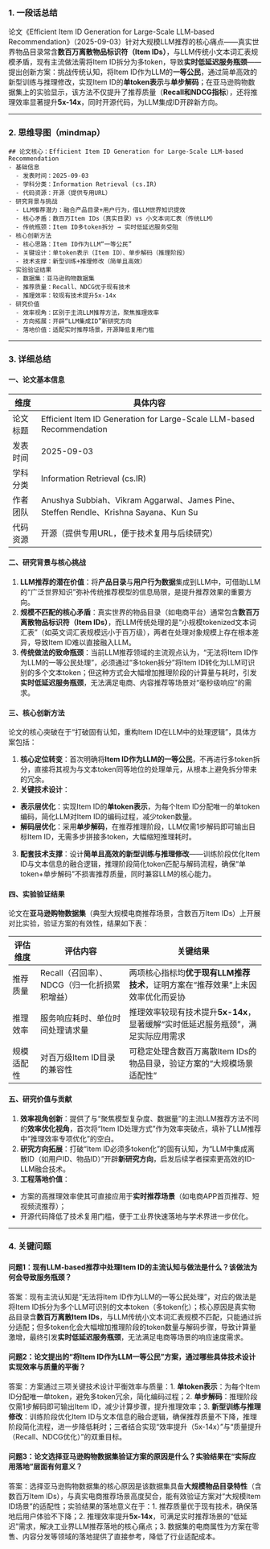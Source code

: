 ### 1. 一段话总结
论文《Efficient Item ID Generation for Large-Scale LLM-based Recommendation》（2025-09-03）针对大规模LLM推荐的核心痛点——真实世界物品目录常含**数百万离散物品标识符（Item IDs）**，与LLM传统小文本词汇表规模矛盾，现有主流做法需将Item ID拆分为多token，导致**实时低延迟服务瓶颈**——提出创新方案：挑战传统认知，将Item ID作为LLM的**一等公民**，通过简单高效的新型训练与推理修改，实现Item ID的**单token表示**与**单步解码**；在亚马逊购物数据集上的实验显示，该方法不仅提升了推荐质量（**Recall和NDCG指标**），还将推理效率显著提升**5x-14x**，同时开源代码，为LLM集成ID开辟新方向。


---


### 2. 思维导图（mindmap）
```mindmap
## 论文核心：Efficient Item ID Generation for Large-Scale LLM-based Recommendation
- 基础信息
  - 发表时间：2025-09-03
  - 学科分类：Information Retrieval (cs.IR)
  - 代码资源：开源（提供专用URL）
- 研究背景与挑战
  - LLM推荐潜力：融合产品目录+用户行为，借LLM世界知识提效
  - 核心矛盾：数百万Item IDs（真实目录）vs 小文本词汇表（传统LLM）
  - 传统瓶颈：Item ID多token拆分 → 实时低延迟服务受阻
- 核心创新方法
  - 核心思路：Item ID作为LLM“一等公民”
  - 关键设计：单token表示（Item ID）、单步解码（推理阶段）
  - 技术支撑：新型训练+推理修改（简单且高效）
- 实验验证结果
  - 数据集：亚马逊购物数据集
  - 推荐质量：Recall、NDCG优于现有技术
  - 推理效率：较现有技术提升5x-14x
- 研究价值
  - 效率视角：区别于主流LLM推荐方法，聚焦推理效率
  - 方向拓展：开辟“LLM集成ID”新研究方向
  - 落地价值：适配实时推荐场景，开源降低复用门槛
```


---


### 3. 详细总结
#### 一、论文基本信息
| 维度         | 具体内容                                                                 |
|--------------|--------------------------------------------------------------------------|
| 论文标题     | Efficient Item ID Generation for Large-Scale LLM-based Recommendation    |
| 发表时间     | 2025-09-03                                                               |
| 学科分类     | Information Retrieval (cs.IR)                                            |
| 作者团队     | Anushya Subbiah、Vikram Aggarwal、James Pine、Steffen Rendle、Krishna Sayana、Kun Su |
| 代码资源     | 开源（提供专用URL，便于技术复用与后续研究）                              |


#### 二、研究背景与核心挑战
1. **LLM推荐的潜在价值**：将**产品目录**与**用户行为数据**集成到LLM中，可借助LLM的“广泛世界知识”弥补传统推荐模型的信息局限，是提升推荐效果的重要方向。
2. **规模不匹配的核心矛盾**：真实世界的物品目录（如电商平台）通常包含**数百万离散物品标识符（Item IDs）**，而LLM传统处理的是“小规模tokenized文本词汇表”（如英文词汇表规模远小于百万级），两者在处理对象规模上存在根本差异，导致Item ID难以直接融入LLM。
3. **传统做法的致命瓶颈**：当前LLM推荐领域的主流观点认为，“无法将Item ID作为LLM的一等公民处理”，必须通过“多token拆分”将Item ID转化为LLM可识别的多个文本token；但这种方式会大幅增加推理阶段的计算量与耗时，引发**实时低延迟服务瓶颈**，无法满足电商、内容推荐等场景对“毫秒级响应”的需求。


#### 三、核心创新方法
论文的核心突破在于“打破固有认知，重构Item ID在LLM中的处理逻辑”，具体方案包括：
1. **核心定位转变**：首次明确将**Item ID作为LLM的一等公民**，不再进行多token拆分，直接将其视为与文本token同等地位的处理单元，从根本上避免拆分带来的冗余。
2. **关键技术设计**：
  - **表示层优化**：实现Item ID的**单token表示**，为每个Item ID分配唯一的单token编码，简化LLM对Item ID的编码过程，减少token数量。
  - **解码层优化**：采用**单步解码**，在推荐推理阶段，LLM仅需1步解码即可输出目标Item ID，无需多步拼接多token，大幅缩短推理耗时。
3. **配套技术支撑**：设计**简单且高效的新型训练与推理修改**——训练阶段优化Item ID与文本信息的融合逻辑，推理阶段简化token匹配与解码流程，确保“单token+单步解码”不损害推荐质量，同时兼容LLM的核心能力。


#### 四、实验验证结果
论文在**亚马逊购物数据集**（典型大规模电商推荐场景，含数百万Item IDs）上开展对比实验，验证方案的有效性，结果如下表：

| 评估维度     | 评估内容                  | 关键结果                                                                 |
|--------------|---------------------------|--------------------------------------------------------------------------|
| 推荐质量     | Recall（召回率）、NDCG（归一化折损累积增益） | 两项核心指标均**优于现有LLM推荐技术**，证明方案在“推荐效果”上未因效率优化而妥协 |
| 推理效率     | 服务响应耗时、单位时间处理请求量 | 推理效率较现有技术提升**5x-14x**，显著缓解“实时低延迟服务瓶颈”，满足实际应用需求 |
| 规模适配性   | 对百万级Item ID目录的兼容性 | 可稳定处理含数百万离散Item IDs的物品目录，验证方案的“大规模场景适配性”       |


#### 五、研究价值与贡献
1. **效率视角创新**：提供了与“聚焦模型复杂度、数据量”的主流LLM推荐方法不同的**效率优化视角**，首次将“Item ID处理方式”作为效率突破点，填补了LLM推荐中“推理效率专项优化”的空白。
2. **研究方向拓展**：打破“Item ID必须多token化”的固有认知，为“LLM中集成离散ID（如用户ID、物品ID）”开辟**新研究方向**，启发后续学者探索更高效的ID-LLM融合技术。
3. **工程落地价值**：
  - 方案的高推理效率使其可直接应用于**实时推荐场景**（如电商APP首页推荐、短视频流推荐）；
  - 开源代码降低了技术复用门槛，便于工业界快速落地与学术界进一步优化。


---


### 4. 关键问题
#### 问题1：现有LLM-based推荐中处理Item ID的主流认知与做法是什么？该做法为何会导致服务瓶颈？
答案：现有主流认知是“无法将Item ID作为LLM的一等公民处理”，对应的做法是将Item ID拆分为多个LLM可识别的文本token（多token化）；核心原因是真实物品目录含**数百万离散Item IDs**，与LLM传统小文本词汇表规模不匹配，只能通过拆分适配；但多token化会大幅增加推理阶段的token数量与解码步骤，导致计算量激增，最终引发**实时低延迟服务瓶颈**，无法满足电商等场景的响应速度需求。

#### 问题2：论文提出的“将Item ID作为LLM一等公民”方案，通过哪些具体技术设计实现效率与质量的平衡？
答案：方案通过三项关键技术设计平衡效率与质量：1. **单token表示**：为每个Item ID分配唯一单token，避免多token冗余，简化编码过程；2. **单步解码**：推理阶段仅需1步解码即可输出Item ID，减少计算步骤，提升推理效率；3. **新型训练与推理修改**：训练阶段优化Item ID与文本信息的融合逻辑，确保推荐质量不下降，推理阶段简化流程，进一步降低耗时；三者结合实现“效率提升（5x-14x）”与“质量提升（Recall、NDCG优化）”的双重目标。

#### 问题3：论文选择亚马逊购物数据集验证方案的原因是什么？实验结果在“实际应用落地”层面有何意义？
答案：选择亚马逊购物数据集的核心原因是该数据集具备**大规模物品目录特性**（含数百万Item IDs），与真实电商推荐场景高度契合，能有效验证方案对“大规模Item ID场景”的适配性；实验结果的落地意义在于：1. 推荐质量优于现有技术，确保落地后用户体验不下降；2. 推理效率提升**5x-14x**，可满足实时推荐场景的“低延迟”需求，解决工业界LLM推荐落地的核心痛点；3. 数据集的电商属性为方案在零售、内容分发等领域的落地提供了直接参考，降低了行业适配成本。
